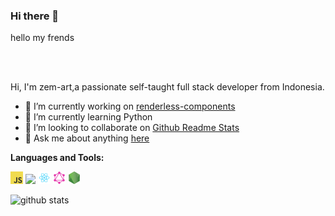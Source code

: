 ### Hi there 👋

hello my frends 


<br />
<br />

Hi, I'm zem-art,a passionate self-taught full stack developer from Indonesia.

- 🔭 I’m currently working on [renderless-components](https://github.com/timelessco/renderless-components)
- 🌱 I’m currently learning Python 
- 👯 I’m looking to collaborate on [Github Readme Stats](https://github.com/zem-art/github-readme-stats)
- 💬 Ask me about anything [here](https://github.com/anuraghazra/zem-art/issues)

**Languages and Tools:**  

<code><img height="20" src="https://raw.githubusercontent.com/github/explore/80688e429a7d4ef2fca1e82350fe8e3517d3494d/topics/javascript/javascript.png"></code>
<code><img height="20" src="https://raw.githubusercontent.com/github/explore/https://www.python.org/static/opengraph-icon-200x200.png"></code>
<code><img height="20" src="https://raw.githubusercontent.com/github/explore/80688e429a7d4ef2fca1e82350fe8e3517d3494d/topics/react/react.png"></code>
<code><img height="20" src="https://raw.githubusercontent.com/github/explore/5c058a388828bb5fde0bcafd4bc867b5bb3f26f3/topics/graphql/graphql.png"></code>
<code><img height="20" src="https://raw.githubusercontent.com/github/explore/80688e429a7d4ef2fca1e82350fe8e3517d3494d/topics/nodejs/nodejs.png"></code>   

![github stats](https://github-readme-stats.vercel.app/api?username=zem-art&show_icons=true)


<!--
**zem-art/zem-art** is a ✨ _special_ ✨ repository because its `README.md` (this file) appears on your GitHub profile.


